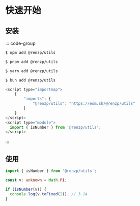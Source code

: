 # 快速开始

## 安装

::: code-group

```sh [npm]
$ npm add @renzp/utils
```

```sh [pnpm]
$ pnpm add @renzp/utils
```

```sh [yarn]
$ yarn add @renzp/utils
```

```sh [bun]
$ bun add @renzp/utils
```

```js [cdn]
<script type="importmap">
    {
        "imports": {
            "@renzp/utils": "https://esm.sh/@renzp/utils"
        }
    }
</script>
<script type="module">
  import { isNumber } from '@renzp/utils';
</script>
```

:::


## 使用

```ts
import { isNumber } from '@renzp/utils';

const v: unknown = Math.PI;

if (isNumber(v)) {
  console.log(v.toFixed(2)); // 3.14
}
```
